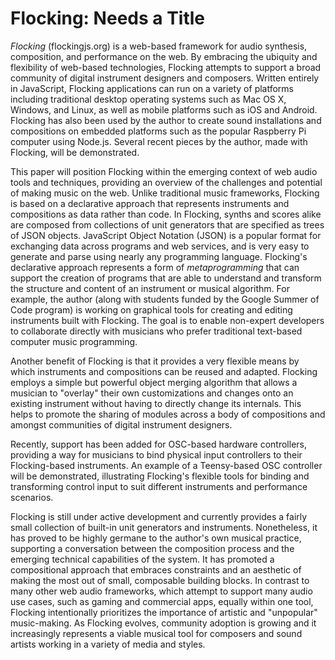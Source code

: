 # Flocking: Needs a Title

_Flocking_ (flockingjs.org) is a web-based framework for audio synthesis, composition, and performance on the web. By embracing the ubiquity and flexibility of web-based technologies, Flocking attempts to support a broad community of digital instrument designers and composers. Written entirely in JavaScript, Flocking applications can run on a variety of platforms including traditional desktop operating systems such as Mac OS X, Windows, and Linux, as well as mobile platforms such as iOS and Android. Flocking has also been used by the author to create sound installations and compositions on embedded platforms such as the popular Raspberry Pi computer using Node.js. Several recent pieces by the author, made with Flocking, will be demonstrated.

This paper will position Flocking within the emerging context of web audio tools and techniques, providing an overview of the challenges and potential of making music on the web. Unlike traditional music frameworks, Flocking is based on a declarative approach that represents instruments and compositions as data rather than code. In Flocking, synths and scores alike are composed from collections of unit generators that are specified as trees of JSON objects. JavaScript Object Notation (JSON) is a popular format for exchanging data across programs and web services, and is very easy to generate and parse using nearly any programming language. Flocking's declarative approach represents a form of _metaprogramming_ that can support the creation of programs that are able to understand and transform the structure and content of an instrument or musical algorithm. For example, the author (along with students funded by the Google Summer of Code program) is working on graphical tools for creating and editing instruments built with Flocking. The goal is to enable non-expert developers to collaborate directly with musicians who prefer traditional text-based computer music programming.

Another benefit of Flocking is that it provides a very flexible means by which instruments and compositions can be reused and adapted. Flocking employs a simple but powerful object merging algorithm that allows a musician to "overlay" their own customizations and changes onto an existing instrument without having to directly change its internals. This helps to promote the sharing of modules across a body of compositions and amongst communities of digital instrument designers.

Recently, support has been added for OSC-based hardware controllers, providing a way for musicians to bind physical input controllers to their Flocking-based instruments. An example of a Teensy-based OSC controller will be demonstrated, illustrating Flocking's flexible tools for binding and transforming control input to suit different instruments and performance scenarios.

Flocking is still under active development and currently provides a fairly small collection of built-in unit generators and instruments. Nonetheless, it has proved to be highly germane to the author's own musical practice, supporting a conversation between the composition process and the emerging technical capabilities of the system. It has promoted a compositional approach that embraces constraints and an aesthetic of making the most out of small, composable building blocks. In contrast to many other web audio frameworks, which attempt to support many audio use cases, such as gaming and commercial apps, equally within one tool, Flocking intentionally prioritizes the importance of artistic and "unpopular" music-making. As Flocking evolves, community adoption is growing and it increasingly represents a viable musical tool for composers and sound artists working in a variety of media and styles.
